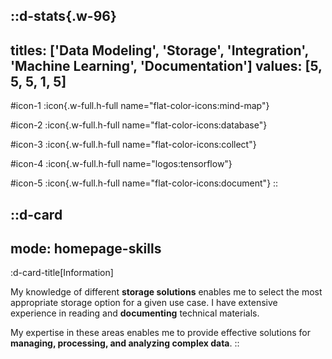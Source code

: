 ::d-stats{.w-96}
---
titles: ['Data Modeling', 'Storage', 'Integration', 'Machine Learning', 'Documentation']
values: [5, 5, 5, 1, 5]
---
#icon-1
  :icon{.w-full.h-full name="flat-color-icons:mind-map"}

#icon-2
  :icon{.w-full.h-full name="flat-color-icons:database"}

#icon-3
  :icon{.w-full.h-full name="flat-color-icons:collect"}

#icon-4
  :icon{.w-full.h-full name="logos:tensorflow"}

#icon-5
  :icon{.w-full.h-full name="flat-color-icons:document"}
::

::d-card
---
mode: homepage-skills
---
  :d-card-title[Information]

  My knowledge of different **storage solutions** enables me to select the most appropriate storage option for a given use case. I have extensive experience in reading and **documenting** technical materials. 

  My expertise in these areas enables me to provide effective solutions for **managing, processing, and analyzing complex data**.
::